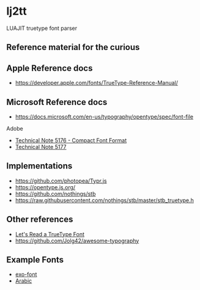 # lj2tt
LUAJIT truetype font parser


Reference material for the curious
----------------------------------

Apple Reference docs
--------------------
* https://developer.apple.com/fonts/TrueType-Reference-Manual/

Microsoft Reference docs
------------------------
* https://docs.microsoft.com/en-us/typography/opentype/spec/font-file


Adobe
* [Technical Note 5176 - Compact Font Format](http://wwwimages.adobe.com/www.adobe.com/content/dam/acom/en/devnet/font/pdfs/5176.CFF.pdf)
* [Technical Note 5177](http://wwwimages.adobe.com/www.adobe.com/content/dam/acom/en/devnet/font/pdfs/5177.Type2.pdf)





Implementations
---------------
* https://github.com/photopea/Typr.js
* https://opentype.js.org/
* https://github.com/nothings/stb
* https://raw.githubusercontent.com/nothings/stb/master/stb_truetype.h

Other references
----------------
* [Let's Read a TrueType Font](http://stevehanov.ca/blog/index.php?id=143)
* https://github.com/Jolg42/awesome-typography

Example Fonts
-------------
* [exo-font](https://www.1001fonts.com/exo-font.html)
* [Arabic](https://www.amirifont.org/)
